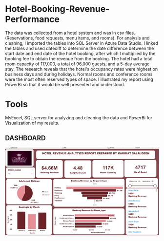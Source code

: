 # Hotel-Booking-Revenue-Performance
The data was collected from a hotel system and was in csv files. (Reservations, food requests, menu items, and rooms). For analysis and cleaning, I imported the tables into SQL Server in Azure Data Studio. I linked the tables and used datediff to determine the date difference between the start date and end date of the hotel booking, after which I multiplied by the booking fee to obtain the revenue from the booking. The hotel had a total room capacity of 117,000, a total of 96,000 guests, and a 5-day average stay. The research reveals that the hotel's occupancy rates were highest on business days and during holidays. Normal rooms and conference rooms were the most often reserved types of space. I illustrated my report using PowerBi so that it would be well presented and understood.

# Tools
MsExcel, SQL server for analyzing and cleaning the data and PowerBi for Visualization of my results.


## **DASHBOARD**
![](https://github.com/Kareemat7/COVID-19/blob/main/Data%20Analysis%20Sample%20Images/Hotel%20visuals.jpg)
